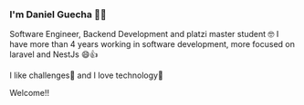 ### I'm Daniel Guecha 👨‍💻

Software Engineer, Backend Development and platzi master student 🤓
I have more than 4 years working in software development, more focused on laravel and NestJs 😄👍

I like challenges💪 and I love technology💚

Welcome!!
<!--
**dagume/dagume** is a ✨ _special_ ✨ repository because its `README.md` (this file) appears on your GitHub profile.

Here are some ideas to get you started:

- 🔭 I’m currently working on ...
- 🌱 I’m currently learning ...
- 👯 I’m looking to collaborate on ...
- 🤔 I’m looking for help with ...
- 💬 Ask me about ...
- 📫 How to reach me: ...
- 😄 Pronouns: ...
- ⚡ Fun fact: ...
-->
